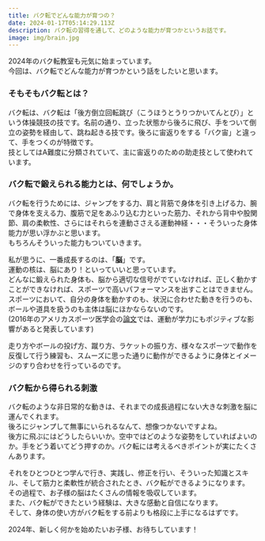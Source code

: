 ```yaml
---
title: バク転でどんな能力が育つの？
date: 2024-01-17T05:14:29.113Z
description: バク転の習得を通して、どのような能力が育つかというお話です。
image: img/brain.jpg
---
```

2024年のバク転教室も元気に始まっています。\
今回は、バク転でどんな能力が育つかという話をしたいと思います。

### そもそもバク転とは？

バク転は、バク転は「後方倒立回転跳び（こうほうとうりつかいてんとび）」という体操競技の技です。名前の通り、立った状態から後ろに飛び、手をついて倒立の姿勢を経由して、跳ね起きる技です。後ろに宙返りをする「バク宙」と違って、手をつくのが特徴です。\
技としてはA難度に分類されていて、主に宙返りのための助走技として使われています。

### バク転で鍛えられる能力とは、何でしょうか。

バク転を行うためには、ジャンプをする力、肩と背筋で身体を引き上げる力、腕で身体を支える力、腹筋で足をあふり込む力といった筋力、それから背中や股関節、肩の柔軟性、さらにはそれらを連動ささえる運動神経・・・そういった身体能力が思い浮かぶと思います。\
もちろんそういった能力もついていきます。

私が思うに、一番成長するのは、「**脳**」です。\
運動の核は、脳にあり！といっていいと思っています。\
どんなに鍛えられた身体も、脳から適切な信号がでていなければ、正しく動かすことができなければ、スポーツで高いパフォーマンスを出すことはできません。\
スポーツにおいて、自分の身体を動かすのも、状況に合わせた動きを行うのも、ボールや道具を扱うのも主体は脳にほかならないのです。\
(2016年のアメリカスポーツ医学会の[論文](https://pubmed.ncbi.nlm.nih.gov/27182986/)では、運動が学力にもポジティブな影響があると発表しています)

走り方やボールの投げ方、蹴り方、ラケットの振り方、様々なスポーツで動作を反復して行う練習も、スムーズに思った通りに動作ができるように身体とイメージのすり合わせを行っているのです。

### バク転から得られる刺激

バク転のような非日常的な動きは、それまでの成長過程にない大きな刺激を脳に運んでくれます。\
後ろにジャンプして無事にいられるなんて、想像つかないですよね。\
後方に飛ぶにはどうしたらいいか。空中ではどのような姿勢をしていればよいのか。手をどう着いてどう押すのか。バク転には考えるべきポイントが実にたくさんあります。

それをひとつひとつ学んで行き、実践し、修正を行い、そういった知識とスキル、そして筋力と柔軟性が統合されたとき、バク転ができるようになります。\
その過程で、お子様の脳はたくさんの情報を吸収しています。\
また、バク転ができたという経験は、大きな感動と自信になります。\
そして、身体の使い方がバク転をする前よりも格段に上手になるはずです。

2024年、新しく何かを始めたいお子様、お待ちしています！
